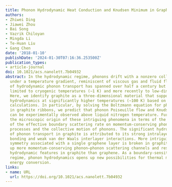 ```yaml
---
title: Phonon Hydrodynamic Heat Conduction and Knudsen Minimum in Graphite
authors:
- Zhiwei Ding
- Jiawei Zhou
- Bai Song
- Vazrik Chiloyan
- Mingda Li
- Te-Huan Liu
- Gang Chen
date: '2018-01-10'
publishDate: '2024-01-30T07:16:36.253500Z'
publication_types:
- article-journal
doi: 10.1021/acs.nanolett.7b04932
abstract: In the hydrodynamic regime, phonons drift with a nonzero collective velocity
  under a temperature gradient, reminiscent of viscous gas and fluid flow. The study
  of hydrodynamic phonon transport has spanned over half a century but has been mostly
  limited to cryogenic temperatures (∼1 K) and more recently to low-dimensional materials.
  Here, we identify graphite as a three-dimensional material that supports phonon
  hydrodynamics at significantly higher temperatures (∼100 K) based on first-principles
  calculations. In particular, by solving the Boltzmann equation for phonon transport
  in graphite ribbons, we predict that phonon Poiseuille flow and Knudsen minimum
  can be experimentally observed above liquid nitrogen temperature. Further, we reveal
  the microscopic origin of these intriguing phenomena in terms of the dependence
  of the effective boundary scattering rate on momentum-conserving phonon–phonon scattering
  processes and the collective motion of phonons. The significant hydrodynamic nature
  of phonon transport in graphite is attributed to its strong intralayer sp2 hybrid
  bonding and weak van der Waals interlayer interactions. More intriguingly, the reflection
  symmetry associated with a single graphene layer is broken in graphite, which opens
  up more momentum-conserving phonon–phonon scattering channels and results in stronger
  hydrodynamic features in graphite than graphene. As a boundary-sensitive transport
  regime, phonon hydrodynamics opens up new possibilities for thermal management and
  energy conversion.
links:
- name: URL
  url: https://doi.org/10.1021/acs.nanolett.7b04932
---
```

